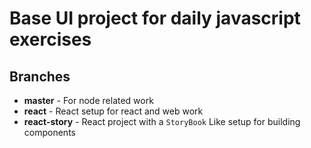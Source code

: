 # Base UI project for daily javascript exercises

## Branches
* **master** - For node related work
* **react** - React setup for react and web work
* **react-story** - React project with a `StoryBook` Like setup for building components
